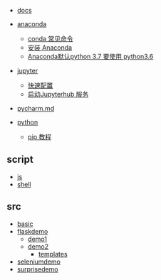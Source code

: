 - [docs](docs/README.md)

- [anaconda]()
    - [conda 常见命令](docs/anaconda/conda_cmd.md)
    - [安装 Anaconda](docs/anaconda/install_anaconda.md)
    - [Anaconda默认python 3.7 要使用 python3.6](docs/anaconda/py37_To_py36.md)
- [jupyter]()
    - [快速配置](docs/jupyter/jupyter_service.md)
    - [启动Jupyterhub 服务](docs/jupyter/jupyterhub_service.md)
- [pycharm.md](docs/pycharm.md)
- [python]()
    - [pip 教程](docs/python/pip_mirrors.md)

## script

- [js]()
- [shell]()

## src

- [basic]()
- [flaskdemo]()
    - [demo1]()
    - [demo2]()
        - [templates]()
- [seleniumdemo]()
- [surprisedemo](src/surprisedemo/README.md)
